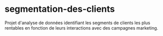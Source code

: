 # segmentation-des-clients
Projet d'analyse de données identifiant les segments de clients les plus rentables en fonction de leurs interactions avec des campagnes marketing.
